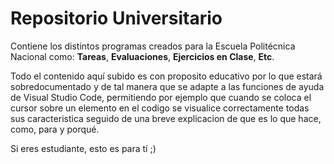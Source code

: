 # Repositorio Universitario
Contiene los distintos programas creados para la Escuela Politécnica Nacional como:
**Tareas**,
**Evaluaciones**,
**Ejercicios en Clase**,
**Etc**.

Todo el contenido aquí subido es con proposito educativo por lo que estará sobredocumentado y de tal manera que se adapte a las funciones de ayuda de Visual Studio Code, permitiendo por ejemplo que cuando se coloca el cursor sobre un elemento en el codigo se visualice correctamente todas sus caracteristica seguido de una breve explicacion de que es lo que hace, como, para y porqué.

Si eres estudiante, esto es para tí ;)

